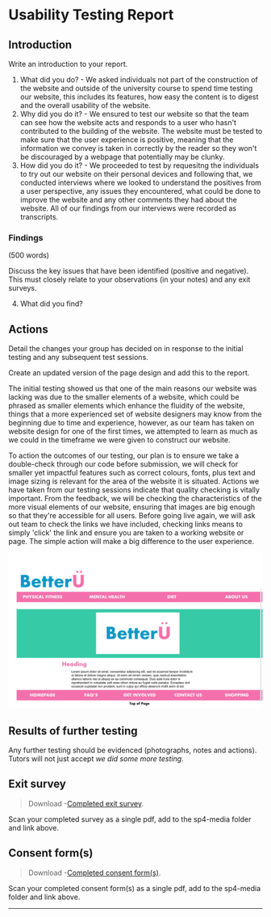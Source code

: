 # Usability Testing Report

## Introduction

Write an introduction to your report.

1. What did you do? - We asked individuals not part of the construction of the website and outside of the university course to spend time testing our website, this includes its features, how easy the content is to digest and the overall usability of the website.
2. Why did you do it? - We ensured to test our website so that the team can see how the website acts and responds to a user who hasn't contributed to the building of the website. The website must be tested to make sure that the user experience is positive, meaning that the information we convey is taken in correctly by the reader so they won't be discouraged by a webpage that potentially may be clunky.
3. How did you do it? - We proceeded to test by requesitng the individuals to try out our website on their personal devices and following that, we conducted interviews where we looked to understand the positives from a user perspective, any issues they encountered, what could be done to improve the website and any other comments they had about the website. All of our findings from our interviews were recorded as transcripts. 

### Findings

(500 words)

Discuss the key issues that have been identified (positive and negative). This must closely relate to your observations (in your notes) and any exit surveys.

4. What did you find?

## Actions

Detail the changes your group has decided on in response to the initial testing and any subsequent test sessions.

Create an updated version of the page design and add this to the report.

The initial testing showed us that one of the main reasons our website was lacking was due to the smaller elements of a website, which could be phrased as smaller elements which enhance the fluidity of the website, things that a more experienced set of website designers may know from the beginning due to time and experience, however, as our team has taken on website design for one of the first times, we attempted to learn as much as we could in the timeframe we were given to construct our website. 

To action the outcomes of our testing, our plan is to ensure we take a double-check through our code before submission, we will check for smaller yet impactful features such as correct colours, fonts, plus text and image sizing is relevant for the area of the website it is situated. Actions we have taken from our testing sessions indicate that quality checking is vitally important. From the feedback, we will be checking the characteristics of the more visual elements of our website, ensuring that images are big enough so that they're accessible for all users. Before going live again, we will ask out team to check the links we have included, checking links means to simply 'click' the link and ensure you are taken to a working website or page. The simple action will make a big difference to the user experience.

<img src="sp4-media/FinalMockup1.jpg" alt="Team members" width="1000">

## Results of further testing

Any further testing should be evidenced (photographs, notes and actions). Tutors will not just accept _we did some more testing_.

<!-- ## Notes

> Download -[Mini User Journey](sp4-media/mini-user-journey.pdf) forms.

Scan your completed notes as a single pdf, add to the sp4-media folder and link above. -->

## Exit survey

> Download -[Completed exit survey](sp4-media/exit-survey.pdf).

Scan your completed survey as a single pdf, add to the sp4-media folder and link above.

## Consent form(s)

> Download -[Completed consent form(s)](sp4-media/exit-survey.pdf).

Scan your completed consent form(s) as a single pdf, add to the sp4-media folder and link above.

---
